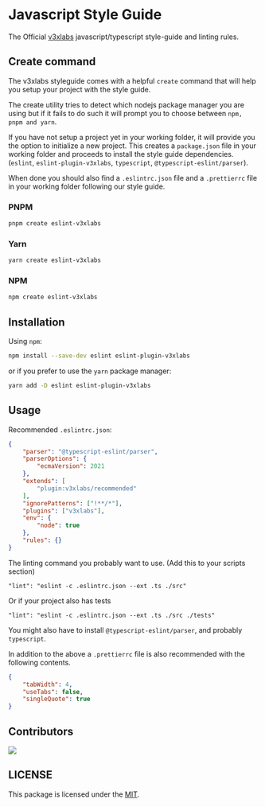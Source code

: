 # Javascript Style Guide

The Official [v3xlabs](https://github.com/v3xlabs) javascript/typescript style-guide and linting rules.

## Create command

The v3xlabs styleguide comes with a helpful `create` command that will help you setup your project with the style guide.

The create utility tries to detect which nodejs package manager you are using but if it fails to do such it will prompt you to choose between `npm, pnpm and yarn`.

If you have not setup a project yet in your working folder, it will provide you the option to initialize a new project. This creates a `package.json` file in your working folder and proceeds to install the style guide dependencies. (`eslint`, `eslint-plugin-v3xlabs`, `typescript`, `@typescript-eslint/parser`).

When done you should also find a `.eslintrc.json` file and a `.prettierrc` file in your working folder following our style guide.

### PNPM
```sh
pnpm create eslint-v3xlabs
```

### Yarn
```sh
yarn create eslint-v3xlabs
```

### NPM
```sh
npm create eslint-v3xlabs
```

## Installation

Using `npm`:

```sh
npm install --save-dev eslint eslint-plugin-v3xlabs
```

or if you prefer to use the `yarn` package manager:

```sh
yarn add -D eslint eslint-plugin-v3xlabs
```

## Usage

Recommended `.eslintrc.json`:
```json
{
    "parser": "@typescript-eslint/parser",
    "parserOptions": {
        "ecmaVersion": 2021
    },
    "extends": [
        "plugin:v3xlabs/recommended"
    ],
    "ignorePatterns": ["!**/*"],
    "plugins": ["v3xlabs"],
    "env": {
        "node": true
    },
    "rules": {}
}
```

The linting command you probably want to use. (Add this to your scripts section)
```
"lint": "eslint -c .eslintrc.json --ext .ts ./src"
```
Or if your project also has tests
```
"lint": "eslint -c .eslintrc.json --ext .ts ./src ./tests"
```

You might also have to install `@typescript-eslint/parser`, and probably `typescript`.

In addition to the above a `.prettierrc` file is also recommended with the following contents.
```json
{
    "tabWidth": 4,
    "useTabs": false,
    "singleQuote": true
}
```

## Contributors

[![](https://contrib.rocks/image?repo=lvkdotsh/javascript)](https://github.com/lvkdotsh/javascript/graphs/contributors)

## LICENSE

This package is licensed under the [MIT](https://opensource.org/licenses/MIT).
